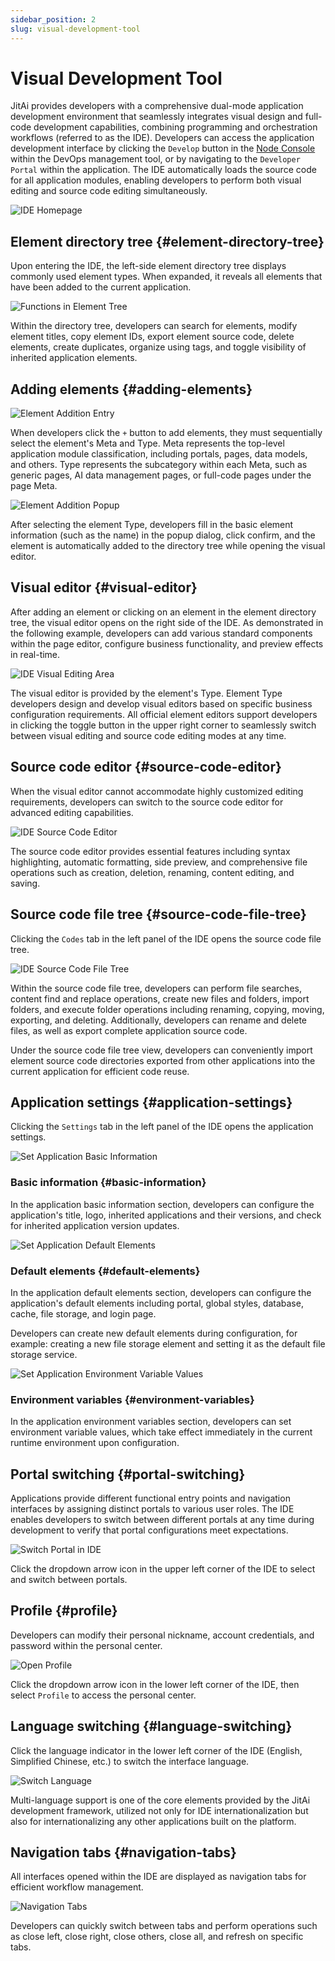 ```yaml
---
sidebar_position: 2
slug: visual-development-tool
---
```


# Visual Development Tool

JitAi provides developers with a comprehensive dual-mode application development environment that seamlessly integrates visual design and full-code development capabilities, combining programming and orchestration workflows (referred to as the IDE). Developers can access the application development interface by clicking the `Develop` button in the [Node Console](../creating-and-publishing-applications/runtime-environment-management#node-local-default-runtime-environment) within the DevOps management tool, or by navigating to the `Developer Portal` within the application. The IDE automatically loads the source code for all application modules, enabling developers to perform both visual editing and source code editing simultaneously.

![IDE Homepage](./img/ide/ide-homepage.png "IDE Homepage")

## Element directory tree {#element-directory-tree}
Upon entering the IDE, the left-side element directory tree displays commonly used element types. When expanded, it reveals all elements that have been added to the current application.

![Functions in Element Tree](./img/ide/element-tree-functions.png "Functions in Element Tree")

Within the directory tree, developers can search for elements, modify element titles, copy element IDs, export element source code, delete elements, create duplicates, organize using tags, and toggle visibility of inherited application elements.

## Adding elements {#adding-elements}
![Element Addition Entry](./img/ide/element-add-entry.png "Element Addition Entry")

When developers click the `+` button to add elements, they must sequentially select the element's Meta and Type. Meta represents the top-level application module classification, including portals, pages, data models, and others. Type represents the subcategory within each Meta, such as generic pages, AI data management pages, or full-code pages under the page Meta.

![Element Addition Popup](./img/ide/element-add-popup.gif "Element Addition Popup")

After selecting the element Type, developers fill in the basic element information (such as the name) in the popup dialog, click confirm, and the element is automatically added to the directory tree while opening the visual editor.

## Visual editor {#visual-editor}
After adding an element or clicking on an element in the element directory tree, the visual editor opens on the right side of the IDE. As demonstrated in the following example, developers can add various standard components within the page editor, configure business functionality, and preview effects in real-time.

![IDE Visual Editing Area](./img/ide/ide-visual-editing-area.gif "IDE Visual Editing Area")

The visual editor is provided by the element's Type. Element Type developers design and develop visual editors based on specific business configuration requirements. All official element editors support developers in clicking the toggle button in the upper right corner to seamlessly switch between visual editing and source code editing modes at any time.

## Source code editor {#source-code-editor}
When the visual editor cannot accommodate highly customized editing requirements, developers can switch to the source code editor for advanced editing capabilities.

![IDE Source Code Editor](./img/ide/ide-source-code-editor.png "IDE Source Code Editor")

The source code editor provides essential features including syntax highlighting, automatic formatting, side preview, and comprehensive file operations such as creation, deletion, renaming, content editing, and saving.

## Source code file tree {#source-code-file-tree}
Clicking the `Codes` tab in the left panel of the IDE opens the source code file tree.

![IDE Source Code File Tree](./img/ide/ide-source-code-file-tree.png "IDE Source Code File Tree")

Within the source code file tree, developers can perform file searches, content find and replace operations, create new files and folders, import folders, and execute folder operations including renaming, copying, moving, exporting, and deleting. Additionally, developers can rename and delete files, as well as export complete application source code.

Under the source code file tree view, developers can conveniently import element source code directories exported from other applications into the current application for efficient code reuse.

## Application settings {#application-settings}
Clicking the `Settings` tab in the left panel of the IDE opens the application settings.

![Set Application Basic Information](./img/ide/set-app-basic-info.png "Set Application Basic Information")

### Basic information {#basic-information}
In the application basic information section, developers can configure the application's title, logo, inherited applications and their versions, and check for inherited application version updates.

![Set Application Default Elements](./img/ide/set-app-default-element.gif "Set Application Default Elements")

### Default elements {#default-elements}
In the application default elements section, developers can configure the application's default elements including portal, global styles, database, cache, file storage, and login page.

Developers can create new default elements during configuration, for example: creating a new file storage element and setting it as the default file storage service.

![Set Application Environment Variable Values](./img/ide/set-app-environment-variables.png "Set Application Environment Variable Values")

### Environment variables {#environment-variables}
In the application environment variables section, developers can set environment variable values, which take effect immediately in the current runtime environment upon configuration.

## Portal switching {#portal-switching}
Applications provide different functional entry points and navigation interfaces by assigning distinct portals to various user roles. The IDE enables developers to switch between different portals at any time during development to verify that portal configurations meet expectations.

![Switch Portal in IDE](./img/ide/switch-portal-in-ide.gif "Switch Portal in IDE")

Click the dropdown arrow icon in the upper left corner of the IDE to select and switch between portals.

## Profile {#profile}
Developers can modify their personal nickname, account credentials, and password within the personal center.

![Open Profile](./img/ide/open-profile.gif "Open Profile")

Click the dropdown arrow icon in the lower left corner of the IDE, then select `Profile` to access the personal center.

## Language switching {#language-switching}
Click the language indicator in the lower left corner of the IDE (English, Simplified Chinese, etc.) to switch the interface language.

![Switch Language](./img/ide/switch-interface-display-language.gif "Switch Language")

Multi-language support is one of the core elements provided by the JitAi development framework, utilized not only for IDE internationalization but also for internationalizing any other applications built on the platform.

## Navigation tabs {#navigation-tabs}
All interfaces opened within the IDE are displayed as navigation tabs for efficient workflow management.

![Navigation Tabs](./img/ide/navigation-tabs.gif "Navigation Tabs")

Developers can quickly switch between tabs and perform operations such as close left, close right, close others, close all, and refresh on specific tabs.
